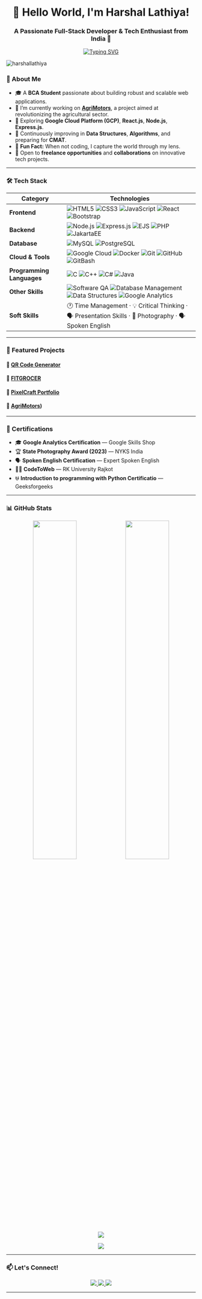 <h1 align="center">👋 Hello World, I'm Harshal Lathiya!</h1>
<h3 align="center">A Passionate Full-Stack Developer & Tech Enthusiast from India 🚀</h3>
<p align="center">
  <a href="https://git.io/typing-svg">
    <img src="https://readme-typing-svg.demolab.com?font=Fira+Code&pause=1000&color=22F74B&center=true&vCenter=true&width=435&lines=Full-Stack+Enthusiast;Forever+Learning+%3C3" alt="Typing SVG" />
  </a>
</p>
  <img  align="center" src="https://komarev.com/ghpvc/?username=harshallathiya&label=Profile+Views&color=0e75b6&style=for-the-badge" alt="harshallathiya" /> 

### 🔹 About Me

- 🎓 A **BCA Student** passionate about building robust and scalable web applications.
- 🔭 I’m currently working on **[AgriMotors](https://github.com/HarshalLathiya)**, a project aimed at revolutionizing the agricultural sector.
- 🌱 Exploring **Google Cloud Platform (GCP)**, **React.js**, **Node.js**, **Express.js**.
- 🧠 Continuously improving in **Data Structures**, **Algorithms**, and preparing for **CMAT**.
- 📸 **Fun Fact:** When not coding, I capture the world through my lens.
- 💼 Open to **freelance opportunities** and **collaborations** on innovative tech projects.

---

### 🛠️ Tech Stack

| Category | Technologies |
|-----------|---------------|
| **Frontend** | ![HTML5](https://img.shields.io/badge/HTML5-E34F26?style=flat&logo=html5&logoColor=white) ![CSS3](https://img.shields.io/badge/CSS3-1572B6?style=flat&logo=css3&logoColor=white) ![JavaScript](https://img.shields.io/badge/JavaScript-F7DF1E?style=flat&logo=javascript&logoColor=black) ![React](https://img.shields.io/badge/React-61DAFB?style=flat&logo=react&logoColor=black) ![Bootstrap](https://img.shields.io/badge/Bootstrap-7952B3?style=flat&logo=bootstrap&logoColor=white) |
| **Backend** | ![Node.js](https://img.shields.io/badge/Node.js-339933?style=flat&logo=nodedotjs&logoColor=white) ![Express.js](https://img.shields.io/badge/Express.js-000000?style=flat&logo=express&logoColor=white) ![EJS](https://img.shields.io/badge/EJS-8BC34A?style=flat&logo=javascript&logoColor=white) ![PHP](https://img.shields.io/badge/PHP-777BB4?style=flat&logo=php&logoColor=white) ![JakartaEE](https://img.shields.io/badge/Jakarta%20EE-FE7A16?style=flat&logo=java&logoColor=white) |
| **Database** | ![MySQL](https://img.shields.io/badge/MySQL-4479A1?style=flat&logo=mysql&logoColor=white) ![PostgreSQL](https://img.shields.io/badge/PostgreSQL-4169E1?style=flat&logo=postgresql&logoColor=white) |
| **Cloud & Tools** | ![Google Cloud](https://img.shields.io/badge/Google_Cloud-4285F4?style=flat&logo=google-cloud&logoColor=white) ![Docker](https://img.shields.io/badge/Docker-2496ED?style=flat&logo=docker&logoColor=white) ![Git](https://img.shields.io/badge/Git-F05032?style=flat&logo=git&logoColor=white) ![GitHub](https://img.shields.io/badge/GitHub-181717?style=flat&logo=github&logoColor=white) ![GitBash](https://img.shields.io/badge/GitBash-4EAA25?style=flat&logo=gnubash&logoColor=white) |
| **Programming Languages** | ![C](https://img.shields.io/badge/C-A8B9CC?style=flat&logo=c&logoColor=white) ![C++](https://img.shields.io/badge/C++-00599C?style=flat&logo=cplusplus&logoColor=white) ![C#](https://img.shields.io/badge/C%23-239120?style=flat&logo=c-sharp&logoColor=white) ![Java](https://img.shields.io/badge/Java-ED8B00?style=flat&logo=openjdk&logoColor=white) |
| **Other Skills** | ![Software QA](https://img.shields.io/badge/Software%20Quality%20Assurance-4CAF50?style=flat&logo=testinglibrary&logoColor=white) ![Database Management](https://img.shields.io/badge/DBMS-6D4C41?style=flat) ![Data Structures](https://img.shields.io/badge/Data%20Structures-2196F3?style=flat) ![Google Analytics](https://img.shields.io/badge/Google%20Analytics-E37400?style=flat&logo=google-analytics&logoColor=white) |
| **Soft Skills** | 🕐 Time Management · 💡 Critical Thinking · 🗣️ Presentation Skills · 📸 Photography · 🗣️ Spoken English |

---

### 🧩 Featured Projects

#### 🔹  [QR Code Generator](https://github.com/HarshalLathiya/QR_Code_Project_.git)
  
#### 🔹 [FITGROCER](https://github.com/HarshalLathiya/FITGROCER_Grocery_Management_System-.git)

#### 🔹 [PixelCraft Portfolio](https://harshallathiya.github.io/Bootstrap/My_web_framework/my_website.html) 

#### 🔹  [AgriMotors](https://github.com/HarshalLathiya/AgriMotors.git))

---

### 📜 Certifications

- 🎓 **Google Analytics Certification** — Google Skills Shop 
- 🏆 **State Photography Award (2023)** — NYKS India
- 🗣️ **Spoken English Certification** — Expert Spoken English  
- 🧑‍💻 **CodeToWeb** — RK University Rajkot
- ⛎ **Introduction to programming with Python Certificatio** — Geeksforgeeks
---

### 📊 GitHub Stats

<p align="center">
  <img width="48%" src="https://github-readme-stats.vercel.app/api?username=harshallathiya&show_icons=true&theme=radical&hide_border=true" />
  <img width="48%" src="https://github-readme-streak-stats.herokuapp.com/?user=harshallathiya&theme=radical&hide_border=true" />
</p>

<p align="center">
  <img src="https://github-readme-stats.vercel.app/api/top-langs/?username=harshallathiya&layout=compact&theme=radical&hide_border=true&langs_count=8" />
</p>

<p align="center">
  <a href="https://github.com/HarshalLathiya">
    <img src="https://github-profile-trophy.vercel.app/?username=harshallathiya&theme=radical&no-frame=true&row=1&column=6" />
  </a>
</p>

---

### 📫 Let's Connect!

<p align="center">
  <a href="https://www.linkedin.com/in/harshal-lathiya11/">
    <img src="https://img.shields.io/badge/LinkedIn-0077B5?style=for-the-badge&logo=linkedin&logoColor=white" />
  </a>
  <a href="mailto:Harshalplathiya@gmail.com">
    <img src="https://img.shields.io/badge/Gmail-D14836?style=for-the-badge&logo=gmail&logoColor=white" />
  </a>
  <a href="https://harshallathiya.github.io/My_Portfolio/">
    <img src="https://img.shields.io/badge/My-Portfolio-009dff?style=for-the-badge&logo=apple&logoColor=white" />
  </a>
</p>

---
